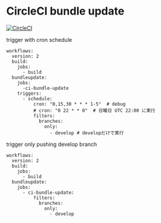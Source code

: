 # CircleCI bundle update

[![CircleCI](https://circleci.com/gh/koide-g/circle-ci-auto-bundleupdate/tree/develop.svg?style=svg)](https://circleci.com/gh/koide-g/circle-ci-auto-bundleupdate/tree/develop)


trigger with cron schedule

```
workflows:
  version: 2
  build:
    jobs:
      - build
  bundleupdate:
    jobs:
      -ci-bundle-update
    triggers:
      - schedule:
          cron: "0,15,30 * * * 1-5"  # debug
          # cron: "0 22 * * 0"  # 日曜日 UTC 22:00 に実行
          filters:
            branches:
              only:
                - develop # developだけで実行
```

trigger only pushing develop branch

```
workflows:
  version: 2
  build:
    jobs:
      - build
  bundleupdate:
    jobs:
      - ci-bundle-update:
          filters:
            branches:
              only:
                - develop
```